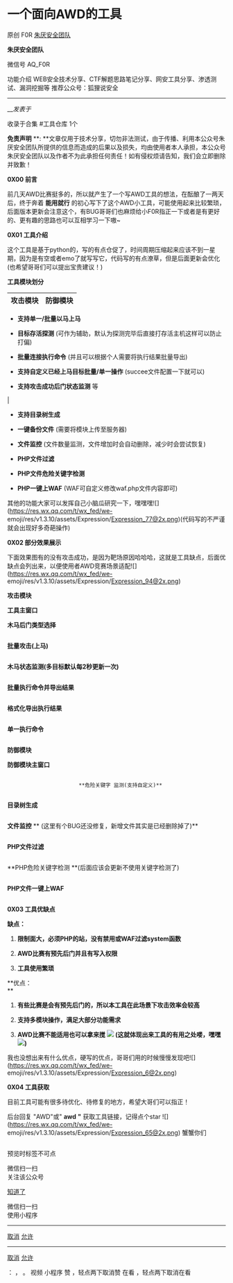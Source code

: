 #  一个面向AWD的工具

原创 F0R  [ 朱厌安全团队 ](javascript:void\(0\);)

**朱厌安全团队** ![]()

微信号 AQ_F0R

功能介绍 WEB安全技术分享、CTF解题思路笔记分享、网安工具分享、渗透测试、漏洞挖掘等 推荐公众号：狐狸说安全

____

___发表于_

收录于合集 #工具仓库 1个

  

**免责声明** **:
**文章仅用于技术分享，切勿非法测试，由于传播、利用本公众号朱厌安全团队所提供的信息而造成的后果以及损失，均由使用者本人承担，本公众号朱厌安全团队以及作者不为此承担任何责任！如有侵权烦请告知，我们会立即删除并致歉！

 **0X00 前言**  

前几天AWD比赛挺多的，所以就产生了一个写AWD工具的想法，在酝酿了一两天后，终于奔着 **能用就行**
的初心写下了这个AWD小工具，可能使用起来比较繁琐，后面版本更新会注意这个，有BUG哥哥们也麻烦给小F0R指正一下或者是有更好的、更有趣的思路也可以互相学习一下嗷~

 **0X01  工具介绍**  

这个工具是基于python的，写的有点仓促了，时间周期压缩起来应该不到一星期，因为是有空或者emo了就写写它，代码写的有点潦草，但是后面更新会优化(也希望哥哥们可以提出宝贵建议！)

 **工具模块划分**

攻击模块| 防御模块  
---|---  
  
  *  **支持单一/批量以马上马**

  *  **目标存活探测** (可作为辅助，默认为探测完毕后直接打存活主机这样可以防止打偏)

  *  **批量连接执行命令** (并且可以根据个人需要将执行结果批量导出)

  *  **支持自定义已经上马目标批量/单一操作** (succee文件配置一下就可以)

  *  **支持攻击成功后门状态监测** 等

|

  *  **支持目录树生成**

  *  **一键备份文件** (需要将模块上传至服务器)

  *  **文件监控** (文件数量监测，文件增加时会自动删除，减少时会尝试恢复)

  *  **PHP文件过滤**

  *  **PHP文件危险关键字检测**

  *  **PHP一键上WAF** (WAF可自定义修改waf.php文件内容即可)

  
  
  
其他的功能大家可以发挥自己小脑瓜研究一下，嘿嘿嘿![](https://res.wx.qq.com/t/wx_fed/we-
emoji/res/v1.3.10/assets/Expression/Expression_77@2x.png)(代码写的不严谨就会出现好多奇葩操作)  

 **0X02  部分效果展示**

下面效果图有的没有攻击成功，是因为靶场原因哈哈哈，这就是工具缺点，后面优缺点会列出来，以便使用者AWD竞赛场景适配![](https://res.wx.qq.com/t/wx_fed/we-
emoji/res/v1.3.10/assets/Expression/Expression_94@2x.png)  

 **攻击模块**

 **工具主窗口**![]()

 **木马后门类型选择**  

![]()

 **批量攻击(上马)**  

![]()

 **木马状态监测(多目标默认每2秒更新一次)**  

![]()

 **批量执行命令并导出结果**  

![]()

 **格式化导出执行结果**  

![]()

 **单一执行命令**  

![]()

 **防御模块**

 **防御模块主窗口**  

![]()

                           **危险关键字 监测(支持自定义)**  

![]()

 **目录树生成**  

![]()

 **文件监控** **  (这里有个BUG还没修复，新增文件其实是已经删除掉了)**  

![]()

 **PHP文件过滤**  

![]()

 **PHP危险关键字检测  **(后面应该会更新不使用关键字检测了)  

![]()

 **PHP文件一键上WAF**  

![]()

 **0X03  工具优缺点**

 **缺点：**  

  1.  **限制面大，必须PHP的站，没有禁用或WAF过滤system函数**

  2.  **AWD比赛有预先后门并且有写入权限**

  3.  **工具使用繁琐**

  

 **优点：  
**

  1.  **有些比赛是会有预先后门的，所以本工具在此场景下攻击效率会较高**

  2.  **支持多模块操作，满足大部分功能需求**

  3.  **AWD比赛不能适用也可以拿来搅** **![](https://res.wx.qq.com/t/wx_fed/we-emoji/res/v1.3.10/assets/Expression/Expression_75@2x.png)  (这就体现出来工具的有用之处喽，嘿嘿![](https://res.wx.qq.com/t/wx_fed/we-emoji/res/v1.3.10/assets/newemoji/Yellowdog.png))**

我也没想出来有什么优点，硬写的优点，哥哥们用的时候慢慢发现吧![](https://res.wx.qq.com/t/wx_fed/we-
emoji/res/v1.3.10/assets/Expression/Expression_6@2x.png)

 **0X04 工具获取**

目前工具可能有很多待优化、待修复的地方，希望大哥们可以指正！

后台回复 "AWD"或" **awd** **"**  获取工具链接，记得点个star
![](https://res.wx.qq.com/t/wx_fed/we-
emoji/res/v1.3.10/assets/Expression/Expression_65@2x.png) 蟹蟹你们  

![]()

预览时标签不可点

微信扫一扫  
关注该公众号

[知道了](javascript:;)

微信扫一扫  
使用小程序

****

[取消](javascript:void\(0\);) [允许](javascript:void\(0\);)

****

[取消](javascript:void\(0\);) [允许](javascript:void\(0\);)

： ， 。   视频 小程序 赞 ，轻点两下取消赞 在看 ，轻点两下取消在看

